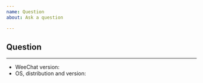 ```yaml
---
name: Question
about: Ask a question

---
```


## Question



---

- WeeChat version: 
- OS, distribution and version: 
